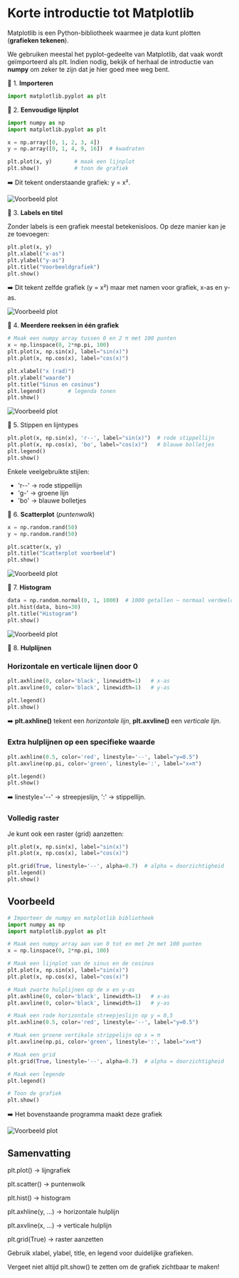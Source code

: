 # Korte introductie tot Matplotlib

Matplotlib is een Python-bibliotheek waarmee je data kunt plotten (**grafieken tekenen**).

We gebruiken meestal het pyplot-gedeelte van Matplotlib, dat vaak wordt geïmporteerd als plt. Indien nodig, bekijk of herhaal de introductie van **numpy** om zeker te zijn dat je hier goed mee weg bent.

🔹 1. **Importeren**

```python 
import matplotlib.pyplot as plt
```

🔹 2. **Eenvoudige lijnplot**

```python 
import numpy as np
import matplotlib.pyplot as plt

x = np.array([0, 1, 2, 3, 4])
y = np.array([0, 1, 4, 9, 16])  # kwadraten

plt.plot(x, y)       # maak een lijnplot
plt.show()           # toon de grafiek
```
➡️ Dit tekent onderstaande grafiek: y = x².

![Voorbeeld plot](images/mpl_fig1.png)

🔹 3. **Labels en titel**

Zonder labels is een grafiek meestal betekenisloos. Op deze manier kan je ze toevoegen:

```python 
plt.plot(x, y)
plt.xlabel("x-as")
plt.ylabel("y-as")
plt.title("Voorbeeldgrafiek")
plt.show()
```
➡️ Dit tekent zelfde grafiek (y = x²) maar met namen voor grafiek, x-as en y-as.

![Voorbeeld plot](images/mpl_fig1b.png)

🔹 4. **Meerdere reeksen in één grafiek**

```python 
# Maak een numpy array tussen 0 en 2 π met 100 punten
x = np.linspace(0, 2*np.pi, 100)  
plt.plot(x, np.sin(x), label="sin(x)")
plt.plot(x, np.cos(x), label="cos(x)")

plt.xlabel("x (rad)")
plt.ylabel("waarde")
plt.title("Sinus en cosinus")
plt.legend()       # legenda tonen
plt.show()
```
![Voorbeeld plot](images/mpl_fig2.png)

🔹 5. Stippen en lijntypes
```python 
plt.plot(x, np.sin(x), 'r--', label="sin(x)")  # rode stippellijn
plt.plot(x, np.cos(x), 'bo', label="cos(x)")   # blauwe bolletjes
plt.legend()
plt.show()
```

Enkele veelgebruikte stijlen:

- 'r--' → rode stippellijn
- 'g-' → groene lijn
- 'bo' → blauwe bolletjes

🔹 6. **Scatterplot** (*puntenwolk*)
```python 
x = np.random.rand(50)
y = np.random.rand(50)

plt.scatter(x, y)
plt.title("Scatterplot voorbeeld")
plt.show()
```
![Voorbeeld plot](images/mpl_fig3.png)

🔹 7. **Histogram**
```python 
data = np.random.normal(0, 1, 1000)  # 1000 getallen ~ normaal verdeeld
plt.hist(data, bins=30)
plt.title("Histogram")
plt.show()
```
![Voorbeeld plot](images/mpl_fig4.png)

🔹 8. **Hulplijnen**


### Horizontale en verticale lijnen door 0
```python 
plt.axhline(0, color='black', linewidth=1)   # x-as
plt.axvline(0, color='black', linewidth=1)   # y-as

plt.legend()
plt.show()
```

➡️ **plt.axhline()** tekent een *horizontale lijn*, **plt.axvline()** een *verticale lijn*.

### Extra hulplijnen op een specifieke waarde
```python 
plt.axhline(0.5, color='red', linestyle='--', label="y=0.5")
plt.axvline(np.pi, color='green', linestyle=':', label="x=π")

plt.legend()
plt.show()
```

➡️ linestyle='--' → streepjeslijn, ':' → stippellijn.

### Volledig raster

Je kunt ook een raster (grid) aanzetten:
```python 
plt.plot(x, np.sin(x), label="sin(x)")
plt.plot(x, np.cos(x), label="cos(x)")

plt.grid(True, linestyle='--', alpha=0.7)  # alpha = doorzichtigheid
plt.legend()
plt.show()
```

## Voorbeeld
```python 
# Importeer de numpy en matplotlib bibliotheek
import numpy as np
import matplotlib.pyplot as plt

# Maak een numpy array aan van 0 tot en met 2π met 100 punten
x = np.linspace(0, 2*np.pi, 100)  

# Maak een lijnplot van de sinus en de cosinus
plt.plot(x, np.sin(x), label="sin(x)")
plt.plot(x, np.cos(x), label="cos(x)")

# Maak zwarte hulplijnen op de x en y-as
plt.axhline(0, color='black', linewidth=1)   # x-as
plt.axvline(0, color='black', linewidth=1)   # y-as

# Maak een rode horizontale streepjeslijn op y = 0,5
plt.axhline(0.5, color='red', linestyle='--', label="y=0.5")

# Maak een groene vertikale strippelijn op x = π
plt.axvline(np.pi, color='green', linestyle=':', label="x=π")

# Maak een grid
plt.grid(True, linestyle='--', alpha=0.7)  # alpha = doorzichtigheid

# Maak een legende
plt.legend()

# Toon de grafiek
plt.show()
```
➡️ Het bovenstaande programma maakt deze grafiek

![Voorbeeld plot](images/mpl_fig5.png)
## Samenvatting

plt.plot() → lijngrafiek

plt.scatter() → puntenwolk

plt.hist() → histogram

plt.axhline(y, ...) → horizontale hulplijn

plt.axvline(x, ...) → verticale hulplijn

plt.grid(True) → raster aanzetten

Gebruik xlabel, ylabel, title, en legend voor duidelijke grafieken.

Vergeet niet altijd plt.show() te zetten om de grafiek zichtbaar te maken!